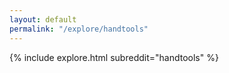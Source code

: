 ```yaml
---
layout: default
permalink: "/explore/handtools"
---
```


{% include explore.html subreddit="handtools" %}
